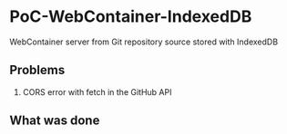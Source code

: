 # PoC-WebContainer-IndexedDB
WebContainer server from Git repository source stored with IndexedDB

## Problems

1) CORS error with fetch in the GitHub API


## What was done


